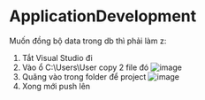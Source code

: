 # ApplicationDevelopment

Muốn đồng bộ data trong db thì phải làm z:

1. Tắt Visual Studio đi
2. Vào ổ C:\Users\User copy 2 file đó ![image](https://github.com/MinhTriet241203/FPTBookStore/assets/111042904/f60467a2-7bcb-46a8-81f6-882f1c678d02)
3. Quăng vào trong folder để project ![image](https://github.com/MinhTriet241203/FPTBookStore/assets/111042904/c0e574f9-a7a7-4ff1-a9b8-f215669c3bbf)
4. Xong mới push lên

